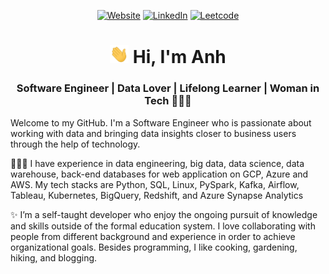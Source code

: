  <div align="center">
   
  <a href="https://anhcodes.dev/" target="_blank"><img alt="Website" src="https://img.shields.io/badge/Website-violet?style=for-the-badge"></a>
  <a href="https://www.linkedin.com/in/anhhchu/" target="_blank"><img alt="LinkedIn" src="https://img.shields.io/badge/LinkedIn-0077B5?style=for-the-badge&logo=linkedin&logoColor=white"></a>
  <a href="https://leetcode.com/jasminmay/" target="_blank"><img alt="Leetcode" src="https://img.shields.io/badge/-LeetCode-FFA116?style=for-the-badge&logo=LeetCode&logoColor=black"></a>
</div>

<!--  
<details>
  <summary>View my GitHub Activity & Stats</summary>

  | | |
|:-------------------------:|:-------------------------:|
|<img width="1604" src="./metrics.svg">  |  <img width="1604" src="./metrics.two.svg">|
  
</details> -->

<h1 align="center"> <img src="wave.gif" width="30px"> Hi, I'm Anh</h1>
<h3 align="center">Software Engineer | Data Lover | Lifelong Learner | Woman in Tech 👩🏻‍💻</h3>

Welcome to my GitHub. I'm a Software Engineer who is passionate about working with data and bringing data insights closer to business users through the help of technology. 

👩🏻‍💻 I have experience in data engineering, big data, data science, data warehouse, back-end databases for web application on GCP, Azure and AWS. My tech stacks are Python, SQL, Linux, PySpark, Kafka, Airflow, Tableau, Kubernetes, BigQuery, Redshift, and Azure Synapse Analytics

✨ I’m a self-taught developer who enjoy the ongoing pursuit of knowledge and skills outside of the formal education system. I love collaborating with people from different background and experience in order to achieve organizational goals. Besides programming, I like cooking, gardening, hiking, and blogging.
